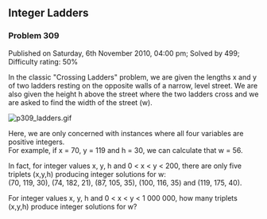 Integer Ladders
---------------

### Problem 309

Published on Saturday, 6th November 2010, 04:00 pm; Solved by 499;
Difficulty rating: 50%

In the classic "Crossing Ladders" problem, we are given the lengths x
and y of two ladders resting on the opposite walls of a narrow, level
street. We are also given the height h above the street where the two
ladders cross and we are asked to find the width of the street (w).

![p309\_ladders.gif](project/images/p309_ladders.gif)

Here, we are only concerned with instances where all four variables are
positive integers.\
 For example, if x = 70, y = 119 and h = 30, we can calculate that w =
56.

In fact, for integer values x, y, h and 0 \< x \< y \< 200, there are
only five triplets (x,y,h) producing integer solutions for w:\
 (70, 119, 30), (74, 182, 21), (87, 105, 35), (100, 116, 35) and (119,
175, 40).

For integer values x, y, h and 0 \< x \< y \< 1 000 000, how many
triplets (x,y,h) produce integer solutions for w?
